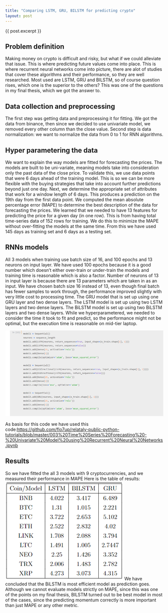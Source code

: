 ```yaml
---
title: "Comparing LSTM, GRU, BILSTM for predicting crypto"
layout: post
---
```







{{ post.excerpt }}






## Problem definition

Making money on crypto is difficult and risky, but what if we could alleviate that issue. This is where predicting future values come into place. This is where recurrent neural networks come into picture, there are alot of studies that cover these algorithms and their performance, so they are well researched. Most used are LSTM, GRU and BILSTM, so of course question rises, which one is the superior to the others?
This was one of the questions in my final thesis, which we got the answer to.

## Data collection and preprocessing

The first step was getting data and preprocessing it for fitting.
We got the data from binance, then since we decided to use univariate model, we removed every other column than the close value.
Second step is data normalization: we want to normalize the data from 0 to 1 for RNN algorithms.

## Hyper parametering the data

We want to explain the way models are fitted for
forecasting the prices. The models are built to be uni-variate, meaning models take
into consideration only the past data of the close price.
To validate this, we use data points that were 6 days ahead of the training model.
This is so we can be more flexible with the buying strategies that take into account
further predictions beyond just one day. Next, we determine the appropriate set of
attributes that work for a window length of 6 days. This produces a prediction on the
19th day from the first data point. We computed the mean absolute percentage error
(MAPE) to determine the best description of the data for forecasting the prices. We
learned that we needed to have 13 features for predicting the price for a given day (in
one row). This is from having total time-series data of 152 rows for training. We do
this to minimize the MAPE without over-fitting the models at the same time.
From this we have used 145 days as training set and 6 days as a testing set.

## RNNs models



All 3 models when training use batch size of 16, and 100 epochs and 13 neurons on
input layer.
We have used 100 epochs because it is a good number which doesn’t either over-train
or under-train the models and training time is reasonable which is also a factor.
Number of neurons of 13 in input layer is because there are 13 parameters which
are taken in as an input.
We have chosen batch size 16 instead of 13, even though final batch has fewer
samples to work through, the performance improved slightly with very little cost to
processing time.
The GRU model that is set up using one GRU layer and two dense layers.
The LSTM model is set up using two LSTM layers and two dense layers.
The BiLSTM model is set up using two BiLSTM layers and two dense layers.
While we hyperparametered, we needed to consider the time it took to fit and predict, so the performance might not be optimal, but the execution time is reasonable on mid-tier laptop.

![setup](/assets/images/pp1.png)

As basis for this code we have used this code:https://github.com/flo7up/relataly-public-python-tutorials/blob/master/003%20Time%20Series%20Forecasting%20-%20Univariate%20Model%20using%20Recurrent%20Neural%20Networks.ipynb



## Results

So we have fitted the all 3 models with 9 cryptocurrencies, and we measured their performance in MAPE
Here is the table of results:
![results](/assets/images/pp2.png)
We have concluded that the BiLSTM is most efficient model as prediction goes. Although we cannot evaluate models strictly on MAPE, since this was one of the points on my final thesis, BILSTM turned out to be best model in most of the cases, since the predicting momentum correctly is more important than just MAPE or any other metric.





[jekyll-docs]: http://jekyllrb.com/docs/home



[jekyll-gh]: https://github.com/jekyll/jekyll



[jekyll-talk]: https://talk.jekyllrb.com/

